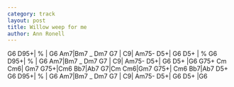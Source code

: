 ```yaml
---
category: track
layout: post
title: Willow weep for me
author: Ann Ronell
---
```


<canvas class="chords"  markdown="0">G6 D95+| % | G6 Am7|Bm7 _ Dm7 G7 | C9| Am75- D5+| G6 D5+ | %
G6 D95+| % | G6 Am7|Bm7 _ Dm7 G7 | C9| Am75- D5+| G6 D5+ |G6 G75+
Cm Cm6| Gm7 G75+|Cm6 Bb7|Ab7 G7|Cm Cm6|Gm7 G75+| Cm6 Bb7|Ab7 D5+
G6 D95+| % | G6 Am7|Bm7 _ Dm7 G7 | C9| Am75- D5+| G6 D5+ |G6</canvas>





